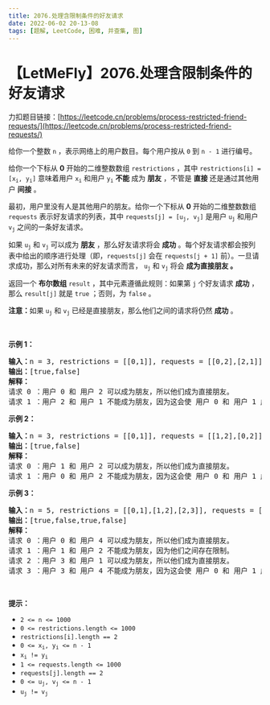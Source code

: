 ```yaml
---
title: 2076.处理含限制条件的好友请求
date: 2022-06-02 20-13-08
tags: [题解, LeetCode, 困难, 并查集, 图]
---
```


# 【LetMeFly】2076.处理含限制条件的好友请求

力扣题目链接：[https://leetcode.cn/problems/process-restricted-friend-requests/](https://leetcode.cn/problems/process-restricted-friend-requests/)

<p>给你一个整数 <code>n</code> ，表示网络上的用户数目。每个用户按从 <code>0</code> 到 <code>n - 1</code> 进行编号。</p>

<p>给你一个下标从 <strong>0</strong> 开始的二维整数数组 <code>restrictions</code> ，其中 <code>restrictions[i] = [x<sub>i</sub>, y<sub>i</sub>]</code> 意味着用户 <code>x<sub>i</sub></code> 和用户 <code>y<sub>i</sub></code> <strong>不能</strong> 成为 <strong>朋友</strong> ，不管是 <strong>直接</strong> 还是通过其他用户 <strong>间接</strong> 。</p>

<p>最初，用户里没有人是其他用户的朋友。给你一个下标从 <strong>0</strong> 开始的二维整数数组 <code>requests</code> 表示好友请求的列表，其中 <code>requests[j] = [u<sub>j</sub>, v<sub>j</sub>]</code> 是用户 <code>u<sub>j</sub></code> 和用户 <code>v<sub>j</sub></code> 之间的一条好友请求。</p>

<p>如果 <code>u<sub>j</sub></code> 和 <code>v<sub>j</sub></code> 可以成为 <strong>朋友</strong> ，那么好友请求将会 <strong>成功</strong> 。每个好友请求都会按列表中给出的顺序进行处理（即，<code>requests[j]</code> 会在 <code>requests[j + 1]</code> 前）。一旦请求成功，那么对所有未来的好友请求而言， <code>u<sub>j</sub></code> 和 <code>v<sub>j</sub></code> 将会 <strong>成为直接朋友 。</strong></p>

<p>返回一个 <strong>布尔数组</strong> <code>result</code> ，其中元素遵循此规则：如果第 <code>j</code> 个好友请求 <strong>成功</strong><em> </em>，那么 <code>result[j]</code><em> </em>就是<em> </em><code>true</code><em> </em>；否则，为<em> </em><code>false</code> 。</p>

<p><strong>注意：</strong>如果 <code>u<sub>j</sub></code> 和 <code>v<sub>j</sub></code> 已经是直接朋友，那么他们之间的请求将仍然&nbsp;<strong>成功</strong> 。</p>

<p>&nbsp;</p>

<p><strong>示例 1：</strong></p>

<pre>
<strong>输入：</strong>n = 3, restrictions = [[0,1]], requests = [[0,2],[2,1]]
<strong>输出：</strong>[true,false]
<strong>解释：
</strong>请求 0 ：用户 0 和 用户 2 可以成为朋友，所以他们成为直接朋友。 
请求 1 ：用户 2 和 用户 1 不能成为朋友，因为这会使 用户 0 和 用户 1 成为间接朋友 (1--2--0) 。
</pre>

<p><strong>示例 2：</strong></p>

<pre>
<strong>输入：</strong>n = 3, restrictions = [[0,1]], requests = [[1,2],[0,2]]
<strong>输出：</strong>[true,false]
<strong>解释：</strong>
请求 0 ：用户 1 和 用户 2 可以成为朋友，所以他们成为直接朋友。 
请求 1 ：用户 0 和 用户 2 不能成为朋友，因为这会使 用户 0 和 用户 1 成为间接朋友 (0--2--1) 。
</pre>

<p><strong>示例 3：</strong></p>

<pre>
<strong>输入：</strong>n = 5, restrictions = [[0,1],[1,2],[2,3]], requests = [[0,4],[1,2],[3,1],[3,4]]
<strong>输出：</strong>[true,false,true,false]
<strong>解释：
</strong>请求 0 ：用户 0 和 用户 4 可以成为朋友，所以他们成为直接朋友。 
请求 1 ：用户 1 和 用户 2 不能成为朋友，因为他们之间存在限制。
请求 2 ：用户 3 和 用户 1 可以成为朋友，所以他们成为直接朋友。 
请求 3 ：用户 3 和 用户 4 不能成为朋友，因为这会使 用户 0 和 用户 1 成为间接朋友 (0--4--3--1) 。
</pre>

<p>&nbsp;</p>

<p><strong>提示：</strong></p>

<ul>
	<li><code>2 &lt;= n &lt;= 1000</code></li>
	<li><code>0 &lt;= restrictions.length &lt;= 1000</code></li>
	<li><code>restrictions[i].length == 2</code></li>
	<li><code>0 &lt;= x<sub>i</sub>, y<sub>i</sub> &lt;= n - 1</code></li>
	<li><code>x<sub>i</sub> != y<sub>i</sub></code></li>
	<li><code>1 &lt;= requests.length &lt;= 1000</code></li>
	<li><code>requests[j].length == 2</code></li>
	<li><code>0 &lt;= u<sub>j</sub>, v<sub>j</sub> &lt;= n - 1</code></li>
	<li><code>u<sub>j</sub> != v<sub>j</sub></code></li>
</ul>


    
